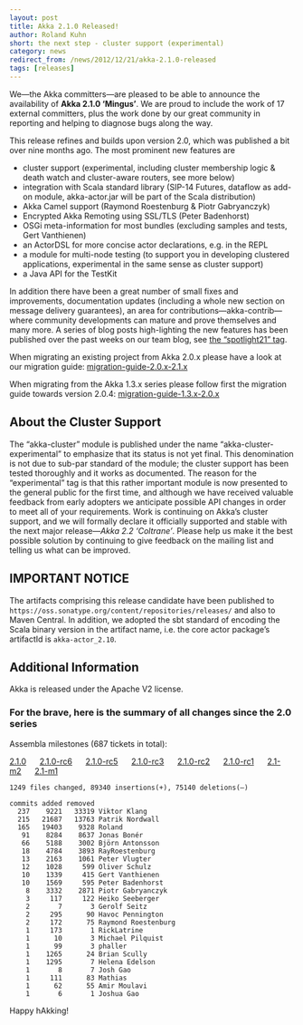 ```yaml
---
layout: post
title: Akka 2.1.0 Released!
author: Roland Kuhn
short: the next step - cluster support (experimental)
category: news
redirect_from: /news/2012/12/21/akka-2.1.0-released
tags: [releases]
---
```


We—the Akka committers—are pleased to be able to announce the availability of
**Akka 2.1.0 ‘Mingus’**. We are proud to include the work of 17 external
committers, plus the work done by our great community in reporting and helping
to diagnose bugs along the way.

This release refines and builds upon version 2.0, which was published a bit
over nine months ago. The most prominent new features are

* cluster support (experimental, including cluster membership logic & death watch and cluster-aware routers, see more below)
* integration with Scala standard library (SIP-14 Futures, dataflow as add-on module, akka-actor.jar will be part of the Scala distribution)
* Akka Camel support (Raymond Roestenburg & Piotr Gabryanczyk)
* Encrypted Akka Remoting using SSL/TLS (Peter Badenhorst)
* OSGi meta-information for most bundles (excluding samples and tests, Gert Vanthienen)
* an ActorDSL for more concise actor declarations, e.g. in the REPL
* a module for multi-node testing (to support you in developing clustered applications, experimental in the same sense as cluster support)
* a Java API for the TestKit

In addition there have been a great number of small fixes and improvements,
documentation updates (including a whole new section on message delivery
guarantees), an area for contributions—akka-contrib—where community
developments can mature and prove themselves and many more. A series of blog
posts high-lighting the new features has been published over the past weeks on
our team blog, see [the “spotlight21” tag](http://letitcrash.com/tagged/spotlight21).

When migrating an existing project from Akka 2.0.x please have a look at our migration guide:
[migration-guide-2.0.x-2.1.x](http://doc.akka.io/docs/akka/2.1.0/project/migration-guide-2.0.x-2.1.x.html)

When migrating from the Akka 1.3.x series please follow first the migration guide towards version 2.0.4:
[migration-guide-1.3.x-2.0.x](http://doc.akka.io/docs/akka/2.0.4/project/migration-guide-1.3.x-2.0.x.html)

## About the Cluster Support

The “akka-cluster” module is published under the name
“akka-cluster-experimental” to emphasize that its status is not yet final. This
denomination is not due to sub-par standard of the module; the cluster support
has been tested thoroughly and it works as documented. The reason for the
“experimental” tag is that this rather important module is now presented to the
general public for the first time, and although we have received valuable
feedback from early adopters we anticipate possible API changes in order to
meet all of your requirements. Work is continuing on Akka’s cluster support,
and we will formally declare it officially supported and stable with the next
major release—*Akka 2.2 ‘Coltrane’*. Please help us make it the best possible
solution by continuing to give feedback on the mailing list and telling us what
can be improved.

## IMPORTANT NOTICE

The artifacts comprising this release candidate have been published to
`https://oss.sonatype.org/content/repositories/releases/` and also to Maven
Central. In addition, we adopted the sbt standard of encoding the Scala binary
version in the artifact name, i.e. the core actor package’s artifactId is
`akka-actor_2.10`.

## Additional Information

Akka is released under the Apache V2 license.

### For the brave, here is the summary of all changes since the 2.0 series

Assembla milestones (687 tickets in total):

[2.1.0](https://www.assembla.com/spaces/akka/milestones/1256893-2-1-0)     
[2.1.0-rc6](https://www.assembla.com/spaces/akka/milestones/2353743-2-1-rc6)     
[2.1.0-rc5](https://www.assembla.com/spaces/akka/milestones/2328043-2-1-rc5)     
[2.1.0-rc3](https://www.assembla.com/spaces/akka/milestones/2256803-2-1-rc3)     
[2.1.0-rc2](https://www.assembla.com/spaces/akka/milestones/2170253-2-1-rc2)     
[2.1.0-rc1](https://www.assembla.com/spaces/akka/milestones/1819163-2-1-rc1)     
[2.1-m2](https://www.assembla.com/spaces/akka/milestones/1713213-2-1-m2)     
[2.1-m1](https://www.assembla.com/spaces/akka/milestones/1625963-2-1-m1)     

    1249 files changed, 89340 insertions(+), 75140 deletions(–)
    
    commits added removed
      237    9221   33319 Viktor Klang
      215   21687   13763 Patrik Nordwall
      165   19403    9328 Roland
       91    8284    8637 Jonas Bonér
       66    5188    3002 Björn Antonsson
       18    4784    3893 RayRoestenburg
       13    2163    1061 Peter Vlugter
       12    1028     599 Oliver Schulz
       10    1339     415 Gert Vanthienen
       10    1569     595 Peter Badenhorst
        8    3332    2871 Piotr Gabryanczyk
        3     117     122 Heiko Seeberger
        2       7       3 Gerolf Seitz
        2     295      90 Havoc Pennington
        2     172      75 Raymond Roestenburg
        1     173       1 RickLatrine
        1      10       3 Michael Pilquist
        1      99       3 phaller
        1    1265      24 Brian Scully
        1    1295       7 Helena Edelson
        1       8       7 Josh Gao
        1     111      83 Mathias
        1      62      55 Amir Moulavi
        1       6       1 Joshua Gao


Happy hAkking!